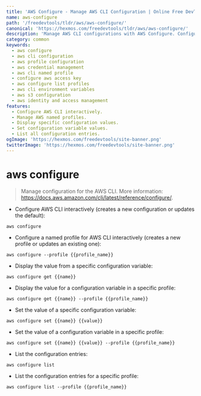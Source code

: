 ```yaml
---
title: 'AWS Configure - Manage AWS CLI Configuration | Online Free DevTools by Hexmos'
name: aws-configure
path: '/freedevtools/tldr/aws/aws-configure/'
canonical: 'https://hexmos.com/freedevtools/tldr/aws/aws-configure/'
description: 'Manage AWS CLI configurations with AWS Configure. Configure profiles, get configuration values, and list entries quickly. Free online tool, no registration required.'
category: common
keywords:
  - aws configure
  - aws cli configuration
  - aws profile configuration
  - aws credential management
  - aws cli named profile
  - configure aws access key
  - aws configure list profiles
  - aws cli environment variables
  - aws s3 configuration
  - aws identity and access management
features:
  - Configure AWS CLI interactively.
  - Manage AWS named profiles.
  - Display specific configuration values.
  - Set configuration variable values.
  - List all configuration entries.
ogImage: 'https://hexmos.com/freedevtools/site-banner.png'
twitterImage: 'https://hexmos.com/freedevtools/site-banner.png'
---
```


# aws configure

> Manage configuration for the AWS CLI.
> More information: <https://docs.aws.amazon.com/cli/latest/reference/configure/>.

- Configure AWS CLI interactively (creates a new configuration or updates the default):

`aws configure`

- Configure a named profile for AWS CLI interactively (creates a new profile or updates an existing one):

`aws configure --profile {{profile_name}}`

- Display the value from a specific configuration variable:

`aws configure get {{name}}`

- Display the value for a configuration variable in a specific profile:

`aws configure get {{name}} --profile {{profile_name}}`

- Set the value of a specific configuration variable:

`aws configure set {{name}} {{value}}`

- Set the value of a configuration variable in a specific profile:

`aws configure set {{name}} {{value}} --profile {{profile_name}}`

- List the configuration entries:

`aws configure list`

- List the configuration entries for a specific profile:

`aws configure list --profile {{profile_name}}`
